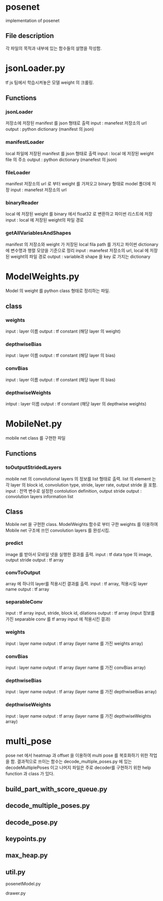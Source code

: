 posenet
=======
implementation of posenet

File description
----------------
각 파일의 목적과 내부에 있는 함수들의 설명을 작성함.

# jsonLoader.py
tf js 팀에서 학습시켜놓은 모델 weight 의 크롤링.

## Functions
### jsonLoader
저장소에 저장된 manifest 를 json 형태로 출력
input : manefest 저장소의 url
output : python dictionary (manifest 의 json)

### manifestLoader
local 파일에 저장된 manifest 를 json 형태로 출력
input : local 에 저장된 weight file 의 주소
output : python dictionary (manefest 의 json)

### fileLoader
manifest 저장소의 url 로 부터 weight 를 가져오고 binary 형태로 model 폴더에 저장
input : manefest 저장소의 url

### binaryReader
local 에 저장된 weight 를 binary 에서 float32 로 변환하고 파이썬 리스트에 저장
input : local 에 저장된 weight의 파일 경로

### getAllVariablesAndShapes
manifest 의 저장소와 weight 가 저장된 local fila path 를 가지고 파이썬 dictionary 에 변수명과 행렬 모양을 기준으로 정리
input : manefest 저장소의 url, local 에 저장된 weight의 파일 경로
output : variable과 shape 을 key 로 가지는 dictionary

# ModelWeights.py
Model 의 weight 를 python class 형태로 정리하는 파일.

## class
### weights
input : layer 이름
output : tf constant (해당 layer 의 weight) 
### depthwiseBias
input : layer 이름
output : tf constant (해당 layer 의 bias)
### convBias
input : layer 이름
output : tf constant (해당 layer 의 bias)
### depthwiseWeights
intput : layer 이름
output : tf constant (해당 layer 의 depthwise weights)

# MobileNet.py
mobile net class 를 구현한 파일
## Functions
### toOutputStridedLayers
mobile net 의 convolutional layers 의 정보를 list 형태로 출력. list 의 element 는 각 layer 의 block id, convolution type, stride, layer rate, output stride 을 포함.
input : 전역 변수로 설정한 contolution definition, output stride
output : convolution layers information list
## Class
Mobile net 을 구현한 class. ModelWeights 함수로 부터 구한 weights 를 이용하여 Mobile net 구조에 쓰인 convolution layers 를 완성시킴. 
### predict
image 를 받아서 모바일 넷을 실행한 결과를 출력.
input : tf data type 의 image, output stride
output : tf array
### convToOutput
array 에 하나의 layer를 적용시킨 결과를 출력.
input : tf array, 적용시킬 layer name
output : tf array
### separableConv
input : tf array input, stride, block id, dilations
output : tf array (input 정보를 가진 separable conv 를 tf array input 에 적용시킨 결과)
### weights
input : layer name
output : tf array (layer name 를 가진 weights array)
### convBias
input : layer name
output : tf array (layer name 를 가진 convBias array)
### depthwiseBias
input : layer name
output : tf array (layer name 를 가진 depthwiseBias array)
### depthwiseWeights
input : layer name
output : tf array (layer name 를 가진 depthwiseWeights array)

# multi_pose
pose net 에서 heatmap 과 offset 을 이용하여 multi pose 를 복호화하기 위한 작업을 함. 결과적으로 쓰이는 함수는 decode_multiple_poses.py 에 있는 decodeMultiplePoses 이고 나머지 파일은 주로 decoder를 구현하기 위한 help function 과 class 가 있다.

## build_part_with_score_queue.py
## decode_multiple_poses.py
## decode_pose.py
## keypoints.py
## max_heap.py
## util.py

posenetModel.py

drawer.py






